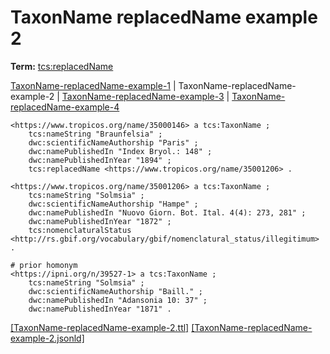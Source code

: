 # TaxonName replacedName example 2


**Term:** [tcs:replacedName](/terms/#tcs_replacedname)

[TaxonName-replacedName-example-1](./TaxonName-replacedName-example-1.html) | TaxonName-replacedName-example-2 | [TaxonName-replacedName-example-3](./TaxonName-replacedName-example-3.html) | [TaxonName-replacedName-example-4](./TaxonName-replacedName-example-4.html)
```turtle
<https://www.tropicos.org/name/35000146> a tcs:TaxonName ;
    tcs:nameString "Braunfelsia" ;
    dwc:scientificNameAuthorship "Paris" ;
    dwc:namePublishedIn "Index Bryol.: 148" ;
    dwc:namePublishedInYear "1894" ;
    tcs:replacedName <https://www.tropicos.org/name/35001206> .

<https://www.tropicos.org/name/35001206> a tcs:TaxonName ;
    tcs:nameString "Solmsia" ;
    dwc:scientificNameAuthorship "Hampe" ;
    dwc:namePublishedIn "Nuovo Giorn. Bot. Ital. 4(4): 273, 281" ;
    dwc:namePublishedInYear "1872" ;
    tcs:nomenclaturalStatus <http://rs.gbif.org/vocabulary/gbif/nomenclatural_status/illegitimum> .

# prior homonym
<https://ipni.org/n/39527-1> a tcs:TaxonName ;
    tcs:nameString "Solmsia" ;
    dwc:scientificNameAuthorship "Baill." ;
    dwc:namePublishedIn "Adansonia 10: 37" ;
    dwc:namePublishedInYear "1871" .
```

[&#91;TaxonName-replacedName-example-2.ttl&#93;](https://github.com/tdwg/tcs2/blob/master/examples/TaxonName-replacedName-example-2.ttl)&nbsp;[&#91;TaxonName-replacedName-example-2.jsonld&#93;](https://github.com/tdwg/tcs2/blob/master/examples/TaxonName-replacedName-example-2.jsonld)

